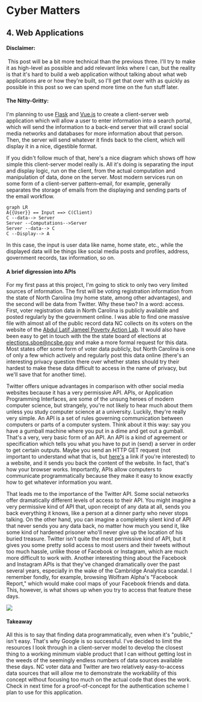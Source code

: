 # Cyber Matters

## 4. Web Applications 

#### Disclaimer:

​	This post will be a bit more technical than the previous three. I'll try to make it as high-level as possible and add relevant links where I can, but the reality is that it's hard to build a web application without talking about what web applications are or how they're built, so I'll get that over with as quickly as possible in this post so we can spend more time on the fun stuff later. 

#### The Nitty-Gritty:

I'm planning to use [Flask](https://github.com/pallets/flask) and [Vue.js](https://vuejs.org/) to create a client-server web application which will allow a user to enter information into a search portal, which will send the information to a back-end server that will crawl social media networks and databases for more information about that person. Then, the server will send whatever it finds back to the client, which will display it in a nice, digestible format. 

If you didn't follow much of that, here's a nice diagram which shows off how simple this client-server model really is. All it's doing is separating the input and display logic, run on the client, from the actual computation and manipulation of data, done on the server. Most modern services run on some form of a client-server pattern–email, for example, generally separates the storage of emails from the displaying and sending parts of the email workflow. 

```mermaid
graph LR
A{{User}} == Input ==> C(Client)
C --data--> Server
Server --Computations-->Server
Server --data--> C
C --Display--> A
```

In this case, the input is user data like name, home state, etc., while the displayed data will be things like social media posts and profiles, address, government records, tax information, so on. 

#### A brief digression into APIs

For my first pass at this project, I'm going to stick to only two very limited sources of information. The first will be voting registration information from the state of North Carolina (my home state, among other advantages), and the second will be data from Twitter. Why these two? In a word: access. First, voter registration data in North Carolina is publicly available and posted regularly by the government online. I was able to find one massive file with almost all of the public record data NC collects on its voters on the website of the [Abdul Latif Jameel Poverty Action Lab](https://www.povertyactionlab.org/admindatacatalog/north-carolina-voter-records). It would also have been easy to get in touch with the the state board of elections at [elections.sboe@ncsbe.gov](elections.sboe@ncsbe.gov) and make a more formal request for this data. Most states offer some form of voter data publicly, but North Carolina is one of only a few which actively and regularly post this data online (there's an interesting privacy question there over whether states should try their hardest to make these data difficult to access in the name of privacy, but we'll save that for another time). 

Twitter offers unique advantages in comparison with other social media websites because it has a very permissive API. APIs, or Application Programming Interfaces, are some of the unsung heroes of modern computer science, but strangely, you're not likely to hear much about them unless you study computer science at a university. Luckily, they're really very simple. An API is a set of rules governing communication between computers or parts of a computer system. Think about it this way: say you have a gumball machine where you put in a dime and get out a gumball. That's a very, very basic form of an API. An API is a kind of agreement or specification which tells you what you have to put in (send) a server in order to get certain outputs. Maybe you send an HTTP GET request (not important to understand what that is, but [here's](https://www.codecademy.com/articles/http-requests) a link if you're interested) to a website, and it sends you back the content of the website. In fact, that's how your browser works. Importantly, APIs allow computers to communicate programmatically because they make it easy to know exactly how to get whatever information you want. 

That leads me to the importance of the Twitter API. Some social networks offer dramatically different levels of access to their API. You might imagine a very permissive kind of API that, upon receipt of any data at all, sends you back everything it knows, like a person at a dinner party who never stops talking. On the other hand, you can imagine a completely silent kind of API that never sends you any data back, no matter how much you send it, like some kind of hardened prisoner who'll never give up the location of his buried treasure. Twitter isn't quite the most permissive kind of API, but it gives you some pretty solid access to most users and their tweets without too much hassle, unlike those of Facebook or Instagram, which are much more difficult to work with. Another interesting thing about the Facebook and Instagram APIs is that they've changed dramatically over the past several years, especially in the wake of the Cambridge Analytica scandal. I remember fondly, for example, browsing Wolfram Alpha's "Facebook Report," which would make cool maps of your Facebook friends and data. This, however, is what shows up when you try to access that feature these days.

![](C:\Users\lwpul\AppData\Roaming\Typora\typora-user-images\image-20191212202728957.png)

#### Takeaway

All this is to say that finding data programmatically, even when it's "public," isn't easy. That's why Google is so successful. I've decided to limit the resources I look through in a client-server model to develop the closest thing to a working minimum viable product that I can without getting lost in the weeds of the seemingly endless numbers of data sources available these days. NC voter data and Twitter are two relatively easy-to-access data sources that will allow me to demonstrate the workability of this concept without focusing too much on the actual code that does the work. Check in next time for a proof-of-concept for the authentication scheme I plan to use for this application. 